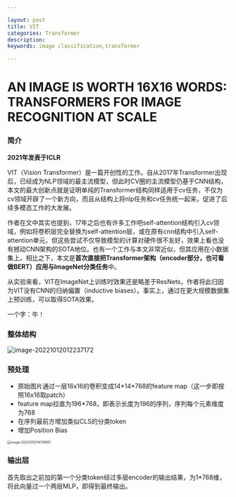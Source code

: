 ```yaml
---

layout: post
title: VIT
categories: Transformer
description:
keywords: image classification,transformer

---
```


# AN IMAGE IS WORTH 16X16 WORDS: TRANSFORMERS FOR IMAGE RECOGNITION AT SCALE

### 简介

**2021年发表于ICLR**

VIT（Vision Transformer）是一篇开创性的工作。自从2017年Transformer出现后，已经成为NLP领域的最主流模型，但此时CV圈的主流模型仍基于CNN结构，本文的最大创新点就是证明单纯的Transformer结构同样适用于cv任务，不仅为cv领域开辟了一个新方向，而且从结构上将nlp任务和cv任务统一起来，促进了后续多模态工作的大发展。

作者在文中其实也提到，17年之后也有许多工作吧self-attention结构引入cv领域，例如将卷积层完全替换为self-attention层，或在原有cnn结构中引入self-attention单元，但这些尝试不仅导致模型的计算对硬件很不友好，效果上看也没有撼动CNN架构的SOTA地位。也有一个工作与本文非常近似，但其应用在小数据集上。相比之下，本文是**首次直接把Transformer架构（encoder部分，也可看做BERT）应用与ImageNet分类任务**中。

从实验来看，VIT在ImageNet上训练时效果还是略差于ResNets，作者将此归因为VIT没有CNN的归纳偏置（inductive biases）。事实上，通过在更大规模数据集上预训练，可以取得SOTA效果。

一个字：牛！



### 整体结构

![image-20221012012237172](http://rjlg5clbk.hd-bkt.clouddn.com/imgimage-20221012012237172.png)



### 预处理

- 原始图片通过一层16x16的卷积变成14\*14*768的feature map（这一步即按照16x16取patch）
- feature map拉直为196*768，即表示长度为196的序列，序列每个元素维度为768
- 在序列最前方增加类似CLS的分类token
- 增加Position Bias

<img src="http://rjlg5clbk.hd-bkt.clouddn.com/imgimage-20221012014708951.png" alt="image-20221012014708951" style="zoom:50%;" />

### 输出层

首先取出之前加的第一个分类token经过多层encoder的输出结果，为1*768维，将此向量过一个两层MLP，即得到最终输出。
